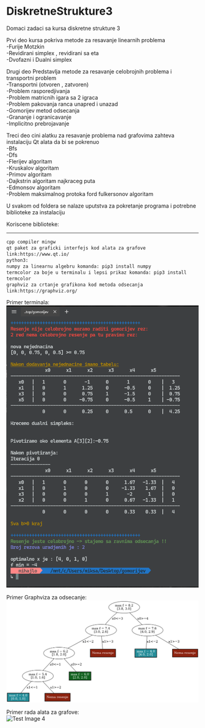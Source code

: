 # DiskretneStrukture3
Domaci zadaci sa kursa diskretne strukture 3

Prvi deo kursa pokriva metode za resavanje linearnih problema  
 -Furije Motzkin  
 -Revidirani simplex , revidirani sa eta  
 -Dvofazni i Dualni simplex  
   
Drugi deo Predstavlja metode za resavanje celobrojnih problema i transportni problem  
 -Transportni (otvoren , zatvoren)  
 -Problem rasporedjivanja  
 -Problem matricnih igara sa 2 igraca  
 -Problem pakovanja ranca unapred i unazad  
 -Gomorijev metod odsecanja  
 -Grananje i ogranicavanje  
 -Implicitno prebrojavanje  
   
Treci deo cini alatku za resavanje problema nad grafovima zahteva instalaciju Qt alata da bi se pokrenuo  
 -Bfs  
 -Dfs  
 -Flerijev algoritam  
 -Kruskalov algoritam  
 -Primov algoritam  
 -Dajkstrin algoritam najkraceg puta  
 -Edmonsov algoritam  
 -Problem maksimalnog protoka ford fulkersonov algoritam  
    
  U svakom od foldera se nalaze uputstva za pokretanje programa i potrebne biblioteke za instalaciju
    
   Koriscene biblioteke:  
   _____________________  
    cpp compiler mingw  
    qt paket za graficki interfejs kod alata za grafove link:https://www.qt.io/  
    python3:  
    numpy za linearnu algebru komanda: pip3 install numpy  
    termcolor za boje u terminalu i lepsi prikaz komanda: pip3 install termcolor  
    graphviz za crtanje grafikona kod metoda odsecanja link:https://graphviz.org/
    
  Primer terminala:  
  ![Test Image 4](https://github.com/Mihajlo-Ilic/DiskretneStrukture3/blob/main/slike/slika1.png)  
  
  Primer Graphviza za odsecanje:  
  ![Test Image 4](https://github.com/Mihajlo-Ilic/DiskretneStrukture3/blob/main/slike/slika2.png) 
  
  Primer rada alata za grafove:  
  ![Test Image 4](https://github.com/Mihajlo-Ilic/DiskretneStrukture3/blob/main/slike/Animation.gif) 
    
